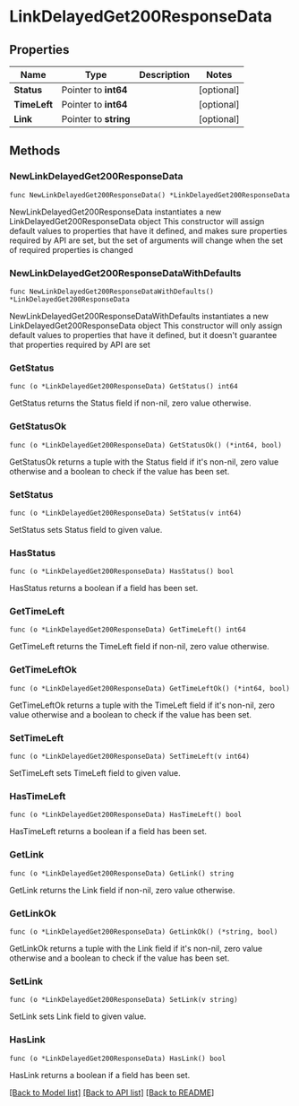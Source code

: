 # LinkDelayedGet200ResponseData

## Properties

Name | Type | Description | Notes
------------ | ------------- | ------------- | -------------
**Status** | Pointer to **int64** |  | [optional] 
**TimeLeft** | Pointer to **int64** |  | [optional] 
**Link** | Pointer to **string** |  | [optional] 

## Methods

### NewLinkDelayedGet200ResponseData

`func NewLinkDelayedGet200ResponseData() *LinkDelayedGet200ResponseData`

NewLinkDelayedGet200ResponseData instantiates a new LinkDelayedGet200ResponseData object
This constructor will assign default values to properties that have it defined,
and makes sure properties required by API are set, but the set of arguments
will change when the set of required properties is changed

### NewLinkDelayedGet200ResponseDataWithDefaults

`func NewLinkDelayedGet200ResponseDataWithDefaults() *LinkDelayedGet200ResponseData`

NewLinkDelayedGet200ResponseDataWithDefaults instantiates a new LinkDelayedGet200ResponseData object
This constructor will only assign default values to properties that have it defined,
but it doesn't guarantee that properties required by API are set

### GetStatus

`func (o *LinkDelayedGet200ResponseData) GetStatus() int64`

GetStatus returns the Status field if non-nil, zero value otherwise.

### GetStatusOk

`func (o *LinkDelayedGet200ResponseData) GetStatusOk() (*int64, bool)`

GetStatusOk returns a tuple with the Status field if it's non-nil, zero value otherwise
and a boolean to check if the value has been set.

### SetStatus

`func (o *LinkDelayedGet200ResponseData) SetStatus(v int64)`

SetStatus sets Status field to given value.

### HasStatus

`func (o *LinkDelayedGet200ResponseData) HasStatus() bool`

HasStatus returns a boolean if a field has been set.

### GetTimeLeft

`func (o *LinkDelayedGet200ResponseData) GetTimeLeft() int64`

GetTimeLeft returns the TimeLeft field if non-nil, zero value otherwise.

### GetTimeLeftOk

`func (o *LinkDelayedGet200ResponseData) GetTimeLeftOk() (*int64, bool)`

GetTimeLeftOk returns a tuple with the TimeLeft field if it's non-nil, zero value otherwise
and a boolean to check if the value has been set.

### SetTimeLeft

`func (o *LinkDelayedGet200ResponseData) SetTimeLeft(v int64)`

SetTimeLeft sets TimeLeft field to given value.

### HasTimeLeft

`func (o *LinkDelayedGet200ResponseData) HasTimeLeft() bool`

HasTimeLeft returns a boolean if a field has been set.

### GetLink

`func (o *LinkDelayedGet200ResponseData) GetLink() string`

GetLink returns the Link field if non-nil, zero value otherwise.

### GetLinkOk

`func (o *LinkDelayedGet200ResponseData) GetLinkOk() (*string, bool)`

GetLinkOk returns a tuple with the Link field if it's non-nil, zero value otherwise
and a boolean to check if the value has been set.

### SetLink

`func (o *LinkDelayedGet200ResponseData) SetLink(v string)`

SetLink sets Link field to given value.

### HasLink

`func (o *LinkDelayedGet200ResponseData) HasLink() bool`

HasLink returns a boolean if a field has been set.


[[Back to Model list]](../README.md#documentation-for-models) [[Back to API list]](../README.md#documentation-for-api-endpoints) [[Back to README]](../README.md)


